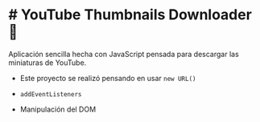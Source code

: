 # # YouTube Thumbnails Downloader 🚀

Aplicación sencilla hecha con JavaScript pensada para descargar las miniaturas de YouTube. 

* Este proyecto se realizó pensando en usar `new URL()` 

* `addEventListeners`

* Manipulación del DOM
